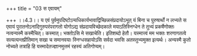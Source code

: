 +++
title = "03 स एवायम्"

+++
।।4.3।। य एवं पुर्वमुपदिष्टोऽप्यधिकार्यभावाद्विच्छिन्नसंप्रदायोऽभूत् यं
बिना च पुरुषार्थो न लभ्यते स एवायं पुरातनोऽनादिगुरुपरंपरागतो योगोऽद्य
संप्रदायविच्छेदकाले मयाऽतिस्निग्धेन ते तुभ्यं प्रकर्षेणोक्तः नत्वन्यस्मै
कस्मैचित्। कस्मात्। भक्तोऽसि मे सखाचेति। इतिशब्दो हेतौ। यस्मात्त्वं मम
भक्तः शरणागतत्वे सत्यत्यन्तप्रीतिमान् सखा च समानवयाः स्निग्धसहायोऽसि
सर्वदा भवसि अतस्तुभ्यमुक्त इत्यर्थः। अन्यस्मै कुतो नोच्यते तत्राहि हि
यस्मादेतज्ज्ञानमुत्तमं रहस्यं अतिगोप्यम्।
